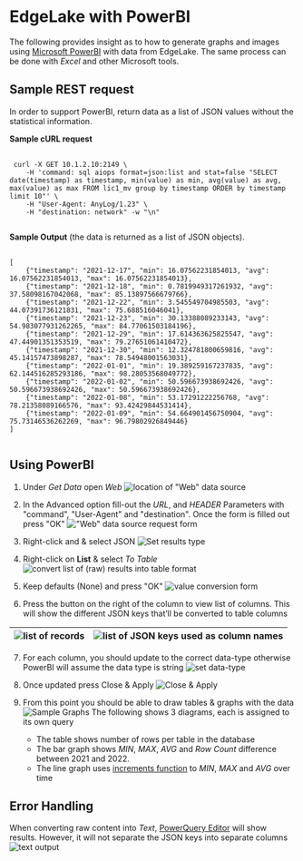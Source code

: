 # EdgeLake with PowerBI 

The following provides insight as to how to generate graphs and images using [Microsoft PowerBI](https://powerbi.microsoft.com/en-us/downloads/) with data from EdgeLake. 
The same process can be done with _Excel_ and other Microsoft tools. 

## Sample REST request
In order to support PowerBI, return data as a list of JSON values without the statistical information.


**Sample cURL request**
<pre>
   <code>
 curl -X GET 10.1.2.10:2149 \
    -H 'command: sql aiops format=json:list and stat=false "SELECT date(timestamp) as timestamp, min(value) as min, avg(value) as avg, max(value) as max FROM lic1_mv group by timestamp ORDER by timestamp limit 10"' \
    -H "User-Agent: AnyLog/1.23" \ 
    -H "destination: network" -w "\n"
   </code>
</pre>

**Sample Output** (the data is returned as a list of JSON objects).
<pre>
   <code>
[
    {"timestamp": "2021-12-17", "min": 16.07562231854013, "avg": 16.07562231854013, "max": 16.07562231854013},
    {"timestamp": "2021-12-18", "min": 0.7819949317261932, "avg": 37.58098167042068, "max": 85.13897566679766},
    {"timestamp": "2021-12-22", "min": 3.545549704985503, "avg": 44.07391736121831, "max": 75.688516046041},
    {"timestamp": "2021-12-23", "min": 30.13388089233143, "avg": 54.983077931262265, "max": 84.77061503184196},
    {"timestamp": "2021-12-29", "min": 17.614363625825547, "avg": 47.44901351353519, "max": 79.27651061410472},
    {"timestamp": "2021-12-30", "min": 12.324781800659816, "avg": 45.14157473898287, "max": 78.54948001563031},
    {"timestamp": "2022-01-01", "min": 19.389259167237835, "avg": 62.144516285293186, "max": 98.28053568049772},
    {"timestamp": "2022-01-02", "min": 50.596673938692426, "avg": 50.596673938692426, "max": 50.596673938692426},
    {"timestamp": "2022-01-08", "min": 53.17291222256768, "avg": 78.21358089166576, "max": 93.42429844531414},
    {"timestamp": "2022-01-09", "min": 54.664901456750904, "avg": 75.73146536262269, "max": 96.79802926849446}
]
   </code>
</pre>

## Using PowerBI

1. Under _Get Data_ open _Web_
![location of "Web" data source](../imgs/powerbi_img1.png)


2. In the Advanced option fill-out the _URL_, and _HEADER_ Parameters with "command", "User-Agent" and "destination".
Once the form is filled out press "OK"
!["Web" data source request form](../imgs/powerbi_img2.png)


3. Right-click and & select JSON
![Set results type](../imgs/powerbi_img3.png)


4. Right-click on **List** & select _To Table_
![convert list of (raw) results into table format](../imgs/powerbi_img4.png)


5. Keep defaults (None) and press "OK"
![value conversion form](../imgs/powerbi_img5.png)


6. Press the button on the right of the column to view list of columns. 
This will show the different JSON keys that’ll be converted to table columns

| ![list of records](../imgs/powerbi_img6a.png) | ![list of JSON keys used as column names](../imgs/powerbi_img6b.png) |
| --- | --- |

7. For each column, you should update to the correct data-type otherwise PowerBI will assume the data type is string
![set data-type](../imgs/powerbi_img7.png)


8. Once updated press Close & Apply
![Close & Apply](../imgs/powerbi_img8.png)


9. From this point you should be able to draw tables & graphs with the data
![Sample Graphs](../imgs/powerbi_img9.png)
The following shows 3 diagrams, each is assigned to its own query
   * The table shows number of rows per table in the database
   * The bar graph shows _MIN_, _MAX_, _AVG_ and _Row Count_ difference between 2021 and 2022. 
   * The line graph uses [increments function](../queries.md#the-increment-function) to _MIN_, _MAX_ and _AVG_ over time 

## Error Handling 
When converting raw content into _Text_, [PowerQuery Editor](https://docs.microsoft.com/en-us/power-query/power-query-ui)
will show results. However, it will not separate the JSON keys into separate columns
![text output](../imgs/error_img1.png)